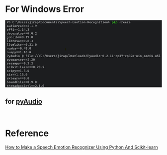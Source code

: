 # For Windows Error
![requrementWins](./requirementWin.jpg)
## for [pyAudio](https://www.lfd.uci.edu/~gohlke/pythonlibs/#pyaudio)

<br>

# Reference
[How to Make a Speech Emotion Recognizer Using Python And Scikit-learn](https://www.thepythoncode.com/article/building-a-speech-emotion-recognizer-using-sklearn)
